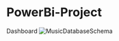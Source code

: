 # PowerBi-Project

Dashboard 
![MusicDatabaseSchema]([https://user-images.githubusercontent.com/112153548/213707717-bfc9f479-52d9-407b-99e1-e94db7ae10a3.png](https://github.com/skuniquesolutions/PowerBi-Project/blob/main/Dashboard/Capture.PNG)https://github.com/skuniquesolutions/PowerBi-Project/blob/main/Dashboard/Capture.PNG)
